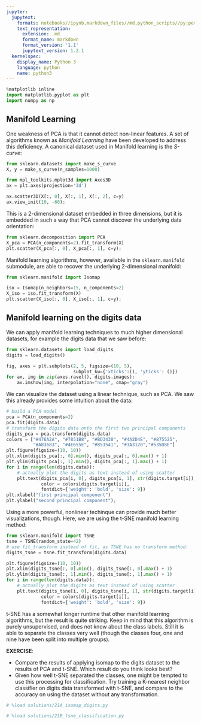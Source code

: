 ```yaml
---
jupyter:
  jupytext:
    formats: notebooks//ipynb,markdown_files//md,python_scripts//py:percent
    text_representation:
      extension: .md
      format_name: markdown
      format_version: '1.1'
      jupytext_version: 1.2.1
  kernelspec:
    display_name: Python 3
    language: python
    name: python3
---
```


```python deletable=true editable=true
%matplotlib inline
import matplotlib.pyplot as plt
import numpy as np
```

<!-- #region {"deletable": true, "editable": true} -->
## Manifold Learning

One weakness of PCA is that it cannot detect non-linear features.  A set
of algorithms known as *Manifold Learning* have been developed to address
this deficiency.  A canonical dataset used in Manifold learning is the
*S-curve*:
<!-- #endregion -->

```python deletable=true editable=true
from sklearn.datasets import make_s_curve
X, y = make_s_curve(n_samples=1000)

from mpl_toolkits.mplot3d import Axes3D
ax = plt.axes(projection='3d')

ax.scatter3D(X[:, 0], X[:, 1], X[:, 2], c=y)
ax.view_init(10, -60);
```

<!-- #region {"deletable": true, "editable": true} -->
This is a 2-dimensional dataset embedded in three dimensions, but it is embedded
in such a way that PCA cannot discover the underlying data orientation:
<!-- #endregion -->

```python deletable=true editable=true
from sklearn.decomposition import PCA
X_pca = PCA(n_components=2).fit_transform(X)
plt.scatter(X_pca[:, 0], X_pca[:, 1], c=y);
```

<!-- #region {"deletable": true, "editable": true} -->
Manifold learning algorithms, however, available in the ``sklearn.manifold``
submodule, are able to recover the underlying 2-dimensional manifold:
<!-- #endregion -->

```python deletable=true editable=true
from sklearn.manifold import Isomap

iso = Isomap(n_neighbors=15, n_components=2)
X_iso = iso.fit_transform(X)
plt.scatter(X_iso[:, 0], X_iso[:, 1], c=y);
```

<!-- #region {"deletable": true, "editable": true} -->
## Manifold learning on the digits data
<!-- #endregion -->

<!-- #region {"deletable": true, "editable": true} -->
We can apply manifold learning techniques to much higher dimensional datasets, for example the digits data that we saw before:
<!-- #endregion -->

```python deletable=true editable=true
from sklearn.datasets import load_digits
digits = load_digits()

fig, axes = plt.subplots(2, 5, figsize=(10, 5),
                         subplot_kw={'xticks':(), 'yticks': ()})
for ax, img in zip(axes.ravel(), digits.images):
    ax.imshow(img, interpolation="none", cmap="gray")
```

<!-- #region {"deletable": true, "editable": true} -->
We can visualize the dataset using a linear technique, such as PCA. We saw this already provides some intuition about the data:
<!-- #endregion -->

```python deletable=true editable=true
# build a PCA model
pca = PCA(n_components=2)
pca.fit(digits.data)
# transform the digits data onto the first two principal components
digits_pca = pca.transform(digits.data)
colors = ["#476A2A", "#7851B8", "#BD3430", "#4A2D4E", "#875525",
          "#A83683", "#4E655E", "#853541", "#3A3120","#535D8E"]
plt.figure(figsize=(10, 10))
plt.xlim(digits_pca[:, 0].min(), digits_pca[:, 0].max() + 1)
plt.ylim(digits_pca[:, 1].min(), digits_pca[:, 1].max() + 1)
for i in range(len(digits.data)):
    # actually plot the digits as text instead of using scatter
    plt.text(digits_pca[i, 0], digits_pca[i, 1], str(digits.target[i]),
             color = colors[digits.target[i]],
             fontdict={'weight': 'bold', 'size': 9})
plt.xlabel("first principal component")
plt.ylabel("second principal component");
```

<!-- #region {"deletable": true, "editable": true} -->
Using a more powerful, nonlinear techinque can provide much better visualizations, though.
Here, we are using the t-SNE manifold learning method:
<!-- #endregion -->

```python deletable=true editable=true
from sklearn.manifold import TSNE
tsne = TSNE(random_state=42)
# use fit_transform instead of fit, as TSNE has no transform method:
digits_tsne = tsne.fit_transform(digits.data)
```

```python deletable=true editable=true
plt.figure(figsize=(10, 10))
plt.xlim(digits_tsne[:, 0].min(), digits_tsne[:, 0].max() + 1)
plt.ylim(digits_tsne[:, 1].min(), digits_tsne[:, 1].max() + 1)
for i in range(len(digits.data)):
    # actually plot the digits as text instead of using scatter
    plt.text(digits_tsne[i, 0], digits_tsne[i, 1], str(digits.target[i]),
             color = colors[digits.target[i]],
             fontdict={'weight': 'bold', 'size': 9})
```

<!-- #region {"deletable": true, "editable": true} -->
t-SNE has a somewhat longer runtime that other manifold learning algorithms, but the result is quite striking. Keep in mind that this algorithm is purely unsupervised, and does not know about the class labels. Still it is able to separate the classes very well (though the classes four, one and nine have been split into multiple groups).
<!-- #endregion -->

<!-- #region {"deletable": true, "editable": true} -->
<div class="alert alert-success">
    <b>EXERCISE</b>:
     <ul>
      <li>
      Compare the results of applying isomap to the digits dataset to the results of PCA and t-SNE. Which result do you think looks best?
      </li>
      <li>
      Given how well t-SNE separated the classes, one might be tempted to use this processing for classification. Try training a K-nearest neighbor classifier on digits data transformed with t-SNE, and compare to the accuracy on using the dataset without any transformation.
      </li>
    </ul>
</div>
<!-- #endregion -->

```python deletable=true editable=true
# %load solutions/21A_isomap_digits.py
```

```python deletable=true editable=true
# %load solutions/21B_tsne_classification.py
```
